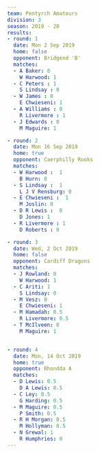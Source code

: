 ```yaml
---
team: Pentyrch Amateurs
division: 3
season: 2019 - 20
results:
- round: 1
  date: Mon 2 Sep 2019
  home: false
  opponent: Bridgend 'B'
  matches:
  - A Baker: 0   
    W Harwood: 1
  - C Peters : 1    
    S Lindsay : 0  
  - W James : 0   
    E Chwieseni: 1
  - A Williams : 0   
    R Livermore : 1  
  - J Edwards : 0   
    M Maguire: 1

- round: 2
  date: Mon 16 Sep 2019
  home: true
  opponent: Caerphilly Rooks
  matches:
  - W Harwood :  1  
    B Hurn: 0
  - S Lindsay :  1    
    L J V Rensburg: 0
  - E Chwieseni :  1    
    M Joslin: 0
  - D R Lewis :  0
    D Jones: 1
  - R Livermore : 1
    D Roberts : 0 

- round: 3
  date: Wed, 2 Oct 2019
  home: false
  opponent: Cardiff Dragons
  matches:
  - J Rowland: 0
    W Harwood: 1
  - C Ariti: 1
    S Lindsay: 0
  - M Vesz: 0
    E Chwieseni: 1
  - M Hamadah: 0.5
    R Livermore: 0.5
  - T McIlveen: 0
    M Maguire: 1


- round: 4
  date: Mon, 14 Oct 2019
  home: true
  opponent: Rhondda A
  matches:
  - D Lewis: 0.5
    D A Lewis: 0.5
  - C Ley: 0.5
    G Harding: 0.5
  - M Maguire: 0.5
    P Smith: 0.5
  - R H Morgan: 0.5
    M Hollyman: 0.5
  - N Grewal: 1
    R Humphries: 0
---
```

